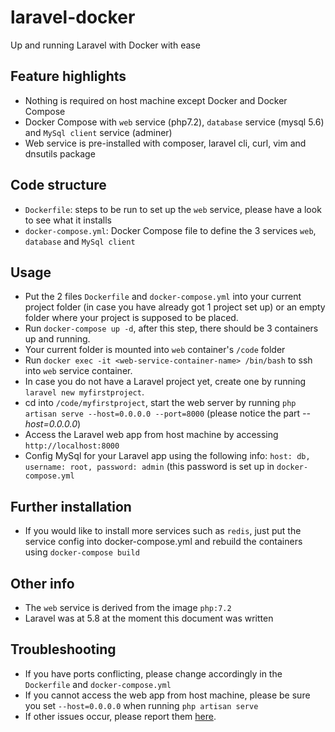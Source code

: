 # laravel-docker
Up and running Laravel with Docker with ease

## Feature highlights
- Nothing is required on host machine except Docker and Docker Compose
- Docker Compose with `web` service (php7.2), `database` service (mysql 5.6) and `MySql client` service (adminer)
- Web service is pre-installed with composer, laravel cli, curl, vim and dnsutils package

## Code structure

- `Dockerfile`: steps to be run to set up the `web` service, please have a look to see what it installs
- `docker-compose.yml`: Docker Compose file to define the 3 services `web`, `database` and `MySql client`

## Usage

- Put the 2 files `Dockerfile` and `docker-compose.yml` into your current project folder (in case you have already got 1 project set up) or an empty folder where your project is supposed to be placed.
- Run `docker-compose up -d`, after this step, there should be 3 containers up and running.
- Your current folder is mounted into `web` container's `/code` folder
- Run `docker exec -it <web-service-container-name> /bin/bash` to ssh into `web` service container.
- In case you do not have a Laravel project yet, create one by running `laravel new myfirstproject`.
- cd into `/code/myfirstproject`, start the web server by running `php artisan serve --host=0.0.0.0 --port=8000` (please notice the part *--host=0.0.0.0*)
- Access the Laravel web app from host machine by accessing `http://localhost:8000`
- Config MySql for your Laravel app using the following info: `host: db, username: root, password: admin` (this password is set up in `docker-compose.yml`

## Further installation

- If you would like to install more services such as `redis`, just put the service config into docker-compose.yml and rebuild the containers using `docker-compose build`

## Other info

- The `web` service is derived from the image `php:7.2`
- Laravel was at 5.8 at the moment this document was written

## Troubleshooting

- If you have ports conflicting, please change accordingly in the `Dockerfile` and `docker-compose.yml`
- If you cannot access the web app from host machine, please be sure you set `--host=0.0.0.0` when running `php artisan serve`
- If other issues occur, please report them [here](https://github.com/vukhuu/laravel-docker/issues).
